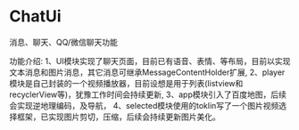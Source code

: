 # ChatUi
 消息、聊天、QQ/微信聊天功能


功能介绍:
1、UI模块实现了聊天页面，目前已有语音、表情、等布局，目前以实现文本消息和图片消息，其它消息可继承MessageContentHolder扩展,
2、player模块是自己封装的一个视频播放器，目前设想是用于列表(listview和recyclerView等)，犹豫工作时间会持续更新,
3、app模块引入了百度地图，后续会实现逆地理编码，及导航，
4、selected模块使用的toklin写了一个图片视频选择框架，已实现图片剪切，压缩，后续会持续更新图片美化。
